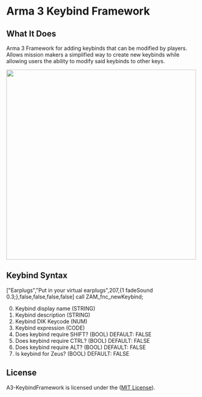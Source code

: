 # Arma 3 Keybind Framework

## What It Does
Arma 3 Framework for adding keybinds that can be modified by players. Allows mission makers a simplified way to create new keybinds while allowing users the ability to modify said keybinds to other keys.

<img src="https://i.imgur.com/JGsLvuv.png" width="500">

## Keybind Syntax

["Earplugs","Put in your virtual earplugs",207,{1 fadeSound 0.3;},false,false,false,false] call ZAM_fnc_newKeybind;

0. Keybind display name (STRING)
1. Keybind description (STRING)
2. Keybind DIK Keycode (NUM)
3. Keybind expression (CODE)
4. Does keybind require SHIFT? (BOOL) DEFAULT: FALSE
5. Does keybind require CTRL? (BOOL) DEFAULT: FALSE
6. Does keybind require ALT? (BOOL) DEFAULT: FALSE
7. Is keybind for Zeus? (BOOL) DEFAULT: FALSE

## License
A3-KeybindFramework is licensed under the ([MIT License](https://github.com/expung3d/A3-KeybindFramework/blob/main/LICENSE)).
